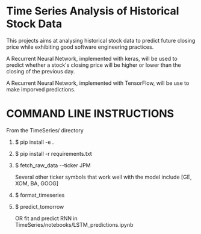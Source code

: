 # Time Series Analysis of Historical Stock Data

This projects aims at analysing historical stock data to predict future closing price while exhibiting good software engineering practices.

A Recurrent Neural Network, implemented with keras, will be used to predict whether a stock's closing price will be higher or lower than the closing of the previous day.

A Recurrent Neural Network, implemented with TensorFlow, will be use to make imporved predictions.

# COMMAND LINE INSTRUCTIONS
From the TimeSeries/ directory
1. $ pip install -e .
2. $ pip install -r requirements.txt
3. $ fetch_raw_data --ticker JPM

   Several other ticker symbols that work well with the model include [GE, XOM, BA, GOOG]

4. $ format_timeseries
5. $ predict_tomorrow

    OR fit and predict RNN in TimeSeries/notebooks/LSTM_predictions.ipynb
 
